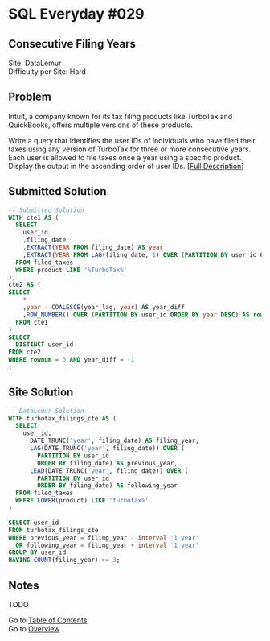 # SQL Everyday \#029

## Consecutive Filing Years

Site: DataLemur\
Difficulty per Site: Hard

## Problem

Intuit, a company known for its tax filing products like TurboTax and QuickBooks, offers multiple versions of these products.

Write a query that identifies the user IDs of individuals who have filed their taxes using any version of TurboTax for three or more consecutive years. Each user is allowed to file taxes once a year using a specific product. Display the output in the ascending order of user IDs. [[Full Description](https://datalemur.com/questions/consecutive-filing-years)]

## Submitted Solution

```sql
-- Submitted Solution
WITH cte1 AS (
  SELECT
    user_id
    ,filing_date
    ,EXTRACT(YEAR FROM filing_date) AS year
    ,EXTRACT(YEAR FROM LAG(filing_date, 1) OVER (PARTITION BY user_id ORDER BY filing_date DESC)) AS year_lag
  FROM filed_taxes
  WHERE product LIKE '%TurboTax%'
),
cte2 AS (
SELECT
    *
    ,year - COALESCE(year_lag, year) AS year_diff
    ,ROW_NUMBER() OVER (PARTITION BY user_id ORDER BY year DESC) AS rownum
  FROM cte1
)
SELECT
  DISTINCT user_id
FROM cte2
WHERE rownum = 3 AND year_diff = -1
;
```

## Site Solution

```sql
-- DataLemur Solution 
WITH turbotax_filings_cte AS (
  SELECT
    user_id,
      DATE_TRUNC('year', filing_date) AS filing_year,
      LAG(DATE_TRUNC('year', filing_date)) OVER (
        PARTITION BY user_id 
        ORDER BY filing_date) AS previous_year,
      LEAD(DATE_TRUNC('year', filing_date)) OVER (
        PARTITION BY user_id 
        ORDER BY filing_date) AS following_year
  FROM filed_taxes
  WHERE LOWER(product) LIKE 'turbotax%'
)

SELECT user_id
FROM turbotax_filings_cte
WHERE previous_year = filing_year - interval '1 year'
  OR following_year = filing_year + interval '1 year'
GROUP BY user_id
HAVING COUNT(filing_year) >= 3;
```

## Notes

TODO

Go to [Table of Contents](/README.md#contents)\
Go to [Overview](/README.md)

